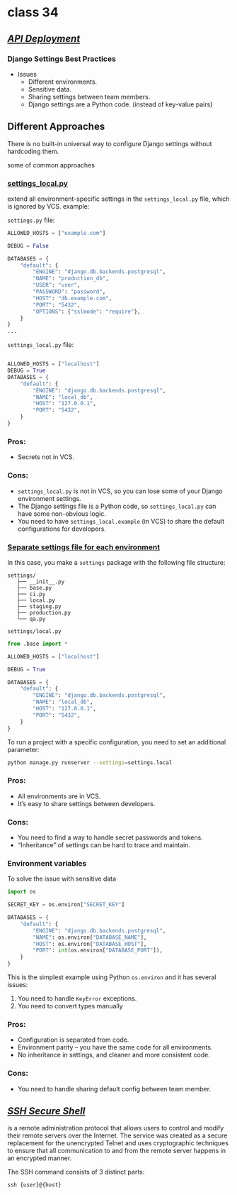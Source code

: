 # class 34

## <ins>*API Deployment*

###  Django Settings Best Practices

- Issues
    - Different environments.
    - Sensitive data.
    - Sharing settings between team members.
    - Django settings are a Python code. (instead of key-value pairs)

## Different Approaches

There is no built-in universal way to configure Django settings without hardcoding them.

some of common approaches

### <ins>settings_local.py

extend all environment-specific settings in the `settings_local.py` file, which is ignored by VCS. example:

`settings.py` file:

```py
ALLOWED_HOSTS = ["example.com"]

DEBUG = False

DATABASES = {
    "default": {
        "ENGINE": "django.db.backends.postgresql",
        "NAME": "production_db",
        "USER": "user",
        "PASSWORD": "password",
        "HOST": "db.example.com",
        "PORT": "5432",
        "OPTIONS": {"sslmode": "require"},
    }
}
...
```
`settings_local.py` file:

```py

ALLOWED_HOSTS = ["localhost"]
DEBUG = True
DATABASES = {
    "default": {
        "ENGINE": "django.db.backends.postgresql",
        "NAME": "local_db",
        "HOST": "127.0.0.1",
        "PORT": "5432",
    }
}
```
### Pros:

-   Secrets not in VCS.

### Cons:

-   `settings_local.py` is not in VCS, so you can lose some of your Django environment settings.
-   The Django settings file is a Python code, so `settings_local.py` can have some non-obvious logic.
-   You need to have `settings_local.example` (in VCS) to share the default configurations for developers.

### <ins>Separate settings file for each environment

In this case, you make a `settings` package with the following file structure:
```
settings/
   ├── __init__.py
   ├── base.py
   ├── ci.py
   ├── local.py
   ├── staging.py
   ├── production.py
   └── qa.py
```

`settings/local.py`
```py
from .base import *

ALLOWED_HOSTS = ["localhost"]

DEBUG = True

DATABASES = {
    "default": {
        "ENGINE": "django.db.backends.postgresql",
        "NAME": "local_db",
        "HOST": "127.0.0.1",
        "PORT": "5432",
    }
}
```
To run a project with a specific configuration, you need to set an additional parameter:

```bash
python manage.py runserver --settings=settings.local
```
### Pros:

-   All environments are in VCS.
-   It’s easy to share settings between developers.

### Cons:

-   You need to find a way to handle secret passwords and tokens.
-   “Inheritance” of settings can be hard to trace and maintain.

### Environment variables

To solve the issue with sensitive data

```py
import os

SECRET_KEY = os.environ["SECRET_KEY"]

DATABASES = {
    "default": {
        "ENGINE": "django.db.backends.postgresql",
        "NAME": os.environ["DATABASE_NAME"],
        "HOST": os.environ["DATABASE_HOST"],
        "PORT": int(os.environ["DATABASE_PORT"]),
    }
}

```



This is the simplest example using Python `os.environ` and it has several issues:

1.  You need to handle `KeyError` exceptions.
2.  You need to convert types manually 

### Pros:

-   Configuration is separated from code.
-   Environment parity – you have the same code for all environments.
-   No inheritance in settings, and cleaner and more consistent code.


### Cons:

-   You need to handle sharing default config between team member.




## <ins>*SSH Secure Shell*
is a remote administration protocol that allows users to control and modify their remote servers over the Internet. The service was created as a secure replacement for the unencrypted Telnet and uses cryptographic techniques to ensure that all communication to and from the remote server happens in an encrypted manner.


The SSH command consists of 3 distinct parts:

```ssh
ssh {user}@{host}
```

